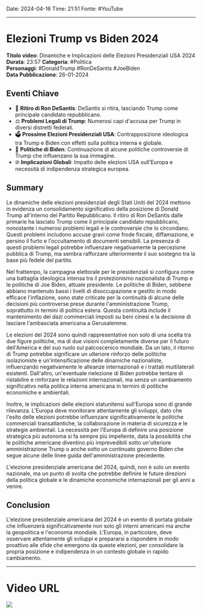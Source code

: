 Date: 2024-04-16
Time: 21:51
Fonte: #YouTube 

---
# Elezioni Trump vs Biden 2024
**Titolo video**: Dinamiche e Implicazioni delle Elezioni Presidenziali USA 2024  
**Durata**: 23:57
**Categoria**: #Politica  
**Personaggi**: #DonaldTrump #RonDeSantis #JoeBiden  
**Data Pubblicazione**: 26-01-2024  

## Eventi Chiave

- 🚪 **Ritiro di Ron DeSantis**: DeSantis si ritira, lasciando Trump come principale candidato repubblicano.
- ⚖️ **Problemi Legali di Trump**: Numerosi capi d'accusa per Trump in diversi distretti federali.
- 🗳️ **Prossime Elezioni Presidenziali USA**: Contrapposizione ideologica tra Trump e Biden con effetti sulla politica interna e globale.
- 📜 **Politiche di Biden**: Continuazione di alcune politiche controversie di Trump che influenzano la sua immagine.
- 🌐 **Implicazioni Globali**: Impatto delle elezioni USA sull'Europa e necessità di indipendenza strategica europea.

## Summary

Le dinamiche delle elezioni presidenziali degli Stati Uniti del 2024 mettono in evidenza un consolidamento significativo della posizione di Donald Trump all'interno del Partito Repubblicano. Il ritiro di Ron DeSantis dalle primarie ha lasciato Trump come il principale candidato repubblicano, nonostante i numerosi problemi legali e le controversie che lo circondano. Questi problemi includono accuse gravi come frode fiscale, diffamazione, e persino il furto e l'occultamento di documenti sensibili. La presenza di questi problemi legali potrebbe influenzare negativamente la percezione pubblica di Trump, ma sembra rafforzare ulteriormente il suo sostegno tra la base più fedele del partito.

Nel frattempo, la campagna elettorale per le presidenziali si configura come una battaglia ideologica intensa tra il protezionismo nazionalista di Trump e le politiche di Joe Biden, attuale presidente. Le politiche di Biden, sebbene abbiano mantenuto bassi i livelli di disoccupazione e gestito in modo efficace l'inflazione, sono state criticate per la continuità di alcune delle decisioni più controverse prese durante l'amministrazione Trump, soprattutto in termini di politica estera. Questa continuità include il mantenimento dei dazi commerciali imposti su beni cinesi e la decisione di lasciare l'ambasciata americana a Gerusalemme.

Le elezioni del 2024 sono quindi rappresentative non solo di una scelta tra due figure politiche, ma di due visioni completamente diverse per il futuro dell'America e del suo ruolo sul palcoscenico mondiale. Da un lato, il ritorno di Trump potrebbe significare un ulteriore rinforzo delle politiche isolazioniste e un'intensificazione delle dinamiche nazionaliste, influenzando negativamente le alleanze internazionali e i trattati multilaterali esistenti. Dall'altro, un'eventuale rielezione di Biden potrebbe tentare di ristabilire e rinforzare le relazioni internazionali, ma senza un cambiamento significativo nella politica interna americana in termini di politiche economiche e ambientali.

Inoltre, le implicazioni delle elezioni statunitensi sull'Europa sono di grande rilevanza. L'Europa deve monitorare attentamente gli sviluppi, dato che l'esito delle elezioni potrebbe influenzare significativamente le politiche commerciali transatlantiche, la collaborazione in materia di sicurezza e le strategie ambientali. La necessità per l'Europa di definire una posizione strategica più autonoma si fa sempre più impellente, data la possibilità che le politiche americane diventino più imprevedibili sotto un'ulteriore amministrazione Trump o anche sotto un continuato governo Biden che segue alcune delle linee guida dell'amministrazione precedente.

L'elezione presidenziale americana del 2024, quindi, non è solo un evento nazionale, ma un punto di svolta che potrebbe definire le future direzioni della politica globale e le dinamiche economiche internazionali per gli anni a venire.


## Conclusion

L'elezione presidenziale americana del 2024 è un evento di portata globale che influenzerà significativamente non solo gli interni americani ma anche la geopolitica e l'economia mondiale. L'Europa, in particolare, deve osservare attentamente gli sviluppi e prepararsi a rispondere in modo proattivo alle sfide che emergono da queste elezioni, per consolidare la propria posizione e indipendenza in un contesto globale in rapido cambiamento.


---
# Video URL

![](https://youtu.be/oynvHcgusMA?si=MoQ9mpwzrIvzZ9cv)
